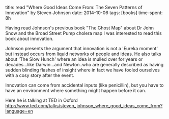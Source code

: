 title: read "Where Good Ideas Come From: The Seven Patterns of Innovation" by Steven Johnson
date: 2014-10-06
tags: [books]
time-spent: 8h

​Having read Johnson's previous book "The Ghost Map" about Dr John Snow and the Broad Street Pump cholera map I was interested to read this book about innovation.

​Johnson presents the argument that innovation is not a 'Eureka moment' but instead occurs from liquid networks of people and ideas. He also talks about 'The Slow Hunch' where an idea is mulled over for years or decades...like Darwin...and Newton..who are generally described as having sudden blinding flashes of insight where in fact we have fooled ourselves with a cosy story after the event.

Innovation can come from accidental inputs (like penicillin), but you have to have an environment where something might happen before it can.

Here he is talking at TED in Oxford http://www.ted.com/talks/steven_johnson_where_good_ideas_come_from?language=en​​